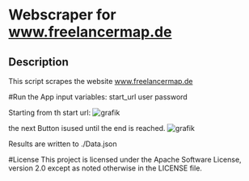 # Webscraper for www.freelancermap.de

## Description
This script scrapes the website www.freelancermap.de  

#Run the App
input variables:
start_url
user
password

Starting from th start url:
![grafik](https://github.com/user-attachments/assets/486527ec-7a8c-42b9-9022-f1591f9b0c6f)

the next Button isused until the end is reached.
![grafik](https://github.com/user-attachments/assets/f46e5da6-3717-47ed-a914-e9829a627336)

Results are written to ./Data.json

#License
This project is licensed under the Apache Software License, version 2.0 except as noted otherwise in the LICENSE file.



